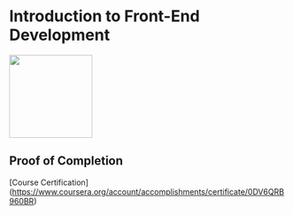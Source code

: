 # Introduction to Front-End Development

<img src="../meta-logo.png" width=150>

## Proof of Completion

[Course Certification] (https://www.coursera.org/account/accomplishments/certificate/0DV6QRB960BR)
